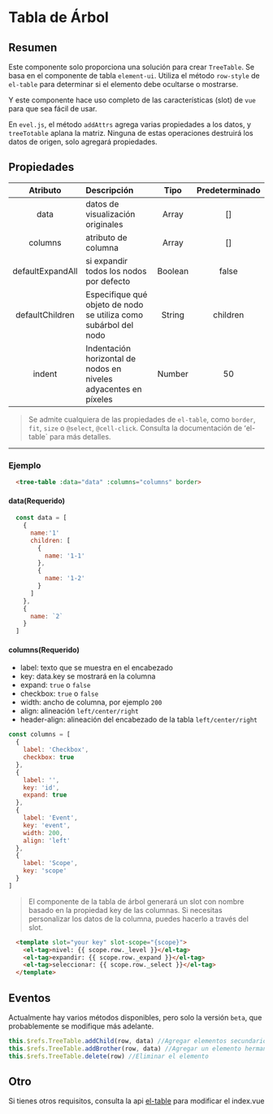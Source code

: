 # Tabla de Árbol

## Resumen

Este componente solo proporciona una solución para crear `TreeTable`. Se basa en el componente de tabla `element-ui`. Utiliza el método `row-style` de `el-table` para determinar si el elemento debe ocultarse o mostrarse.

Y este componente hace uso completo de las características (slot) de `vue` para que sea fácil de usar.

En `evel.js`, el método `addAttrs` agrega varias propiedades a los datos, y `treeTotable` aplana la matriz. Ninguna de estas operaciones destruirá los datos de origen, solo agregará propiedades.

## Propiedades

|     Atributo     | Descripción                                                      |  Tipo   | Predeterminado |
| :--------------: | :--------------------------------------------------------------- | :-----: | :------------: |
|       data       | datos de visualización originales                                |  Array  |       []       |
|     columns      | atributo de columna                                              |  Array  |       []       |
| defaultExpandAll | si expandir todos los nodos por defecto                          | Boolean |     false      |
| defaultChildren  | Especifique qué objeto de nodo se utiliza como subárbol del nodo | String  |    children    |
|      indent      | Indentación horizontal de nodos en niveles adyacentes en píxeles | Number  |       50       |

> Se admite cualquiera de las propiedades de `el-table`, como `border`, `fit`, `size` o `@select`, `@cell-click`. Consulta la documentación de ʻel-table` para más detalles.

---

### Ejemplo

```html
  <tree-table :data="data" :columns="columns" border>
```

#### data(**Requerido**)

```js
  const data = [
    {
      name:'1'
      children: [
        {
          name: '1-1'
        },
        {
          name: '1-2'
        }
      ]
    },
    {
      name: `2`
    }
  ]
```

#### columns(**Requerido**)

- label: texto que se muestra en el encabezado
- key: data.key se mostrará en la columna
- expand: `true` o `false`
- checkbox: `true` o `false`
- width: ancho de columna, por ejemplo `200`
- align: alineación `left/center/right`
- header-align: alineación del encabezado de la tabla `left/center/right`

```javascript
const columns = [
  {
    label: 'Checkbox',
    checkbox: true
  },
  {
    label: '',
    key: 'id',
    expand: true
  },
  {
    label: 'Event',
    key: 'event',
    width: 200,
    align: 'left'
  },
  {
    label: 'Scope',
    key: 'scope'
  }
]
```

> El componente de la tabla de árbol generará un slot con nombre basado en la propiedad key de las columnas. Si necesitas personalizar los datos de la columna, puedes hacerlo a través del slot.

```html
  <template slot="your key" slot-scope="{scope}">
    <el-tag>nivel: {{ scope.row._level }}</el-tag>
    <el-tag>expandir: {{ scope.row._expand }}</el-tag>
    <el-tag>seleccionar: {{ scope.row._select }}</el-tag>
  </template>
```

## Eventos

Actualmente hay varios métodos disponibles, pero solo la versión `beta`, que probablemente se modifique más adelante.

```js
this.$refs.TreeTable.addChild(row, data) //Agregar elementos secundarios
this.$refs.TreeTable.addBrother(row, data) //Agregar un elemento hermano
this.$refs.TreeTable.delete(row) //Eliminar el elemento
```

## Otro

Si tienes otros requisitos, consulta la api [el-table](http://element-cn.eleme.io/#/en-US/component/table) para modificar el index.vue
